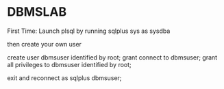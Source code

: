 # DBMSLAB

First Time:
Launch plsql by running 
  sqlplus sys as sysdba

then create your own user

  create user dbmsuser identified by root;
  grant connect to dbmsuser;
  grant all privileges to dbmsuser identified by root;


exit and reconnect as 
  sqlplus dbmsuser;
